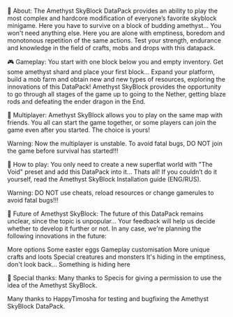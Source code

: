 🦑 About:
The Amethyst SkyBlock DataPack provides an ability to play the most complex and hardcore modification of everyone’s favorite skyblock minigame.
Here you have to survive on a block of budding amethyst... You won't need anything else. Here you are alone with emptiness, boredom and monotonous
repetition of the same actions. Test your strength, endurance and knowledge in the field of crafts, mobs and drops with this datapack.

🎮 Gameplay:
You start with one block below you and empty inventory. Get some amethyst shard and place your first block... Expand your platform, build a mob farm
and obtain new and new types of resources, exploring the innovations of this DataPack! Amethyst SkyBlock provides the opportunity to go through all stages
of the game up to going to the Nether, getting blaze rods and defeating the ender dragon in the End.

🌺 Multiplayer:
Amethyst SkyBlock allows you to play on the same map with friends. You all can start the game together, or some players can join the game even after you started.
The choice is yours!

Warning: Now the multiplayer is unstable. To avoid fatal bugs, DO NOT join the game before survival has started!!!

📜 How to play:
You only need to create a new superflat world with "The Void" preset and add this DataPack into it... Thats all! If you couldn’t do it yourself, read the Amethyst
SkyBlock Installation guide (ENG/RUS).

Warning: DO NOT use cheats, reload resources or change gamerules to avoid fatal bugs!!!

🧭 Future of Amethyst SkyBlock:
The future of this DataPack remains unclear, since the topic is unpopular... Your feedback will help us decide whether to develop it further or not. In any case,
we're planning the following innovations in the future:

More options
Some easter eggs
Gameplay customisation
More unique crafts and loots
Special creatures and monsters
It's hiding in the emptiness, don't look back...
Something is hiding here

💖 Special thanks:
Many thanks to Specis for giving a permission to use the idea of the Amethyst SkyBlock.

Many thanks to HappyTimosha for testing and bugfixing the Amethyst SkyBlock DataPack.
